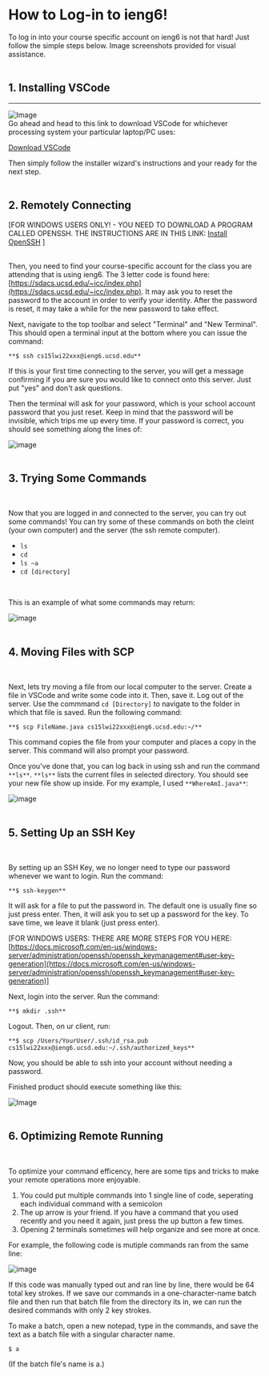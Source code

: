 # How to Log-in to ieng6!

To log in into your course specific account on ieng6 is not that hard! Just follow the simple steps below. Image screenshots provided for visual assistance.
<br/><br/>

## 1. Installing VSCode
---
![Image](https://myang25.github.io/cse15l-lab-reports/lab1-pictures/Install%20VSCode.png)
<br/>
Go ahead and head to this link to download VSCode for whichever processing system your particular laptop/PC uses:

[Download VSCode](https://code.visualstudio.com/download)

Then simply follow the installer wizard's instructions and your ready for the next step.
<br/><br/>

## 2. Remotely Connecting
[FOR WINDOWS USERS ONLY! - YOU NEED TO DOWNLOAD A PROGRAM CALLED OPENSSH. THE INSTRUCTIONS ARE IN THIS LINK: [Install OpenSSH](https://docs.microsoft.com/en-us/windows-server/administration/openssh/openssh_install_firstuse) ]
<br/><br/>

Then, you need to find your course-specific account for the class you are attending that is using ieng6. The 3 letter code is found here: [https://sdacs.ucsd.edu/~icc/index.php](https://sdacs.ucsd.edu/~icc/index.php). It may ask you to reset the password to the account in order to verify your identity. After the password is reset, it may take a while for the new password to take effect.
<br/>

Next, navigate to the top toolbar and select "Terminal" and "New Terminal". This should open a terminal input at the bottom where you can issue the command:

```**$ ssh cs15lwi22xxx@ieng6.ucsd.edu**```
<br/>

If this is your first time connecting to the server, you will get a message confirming if you are sure you would like to connect onto this server. Just put "yes" and don't ask questions.
<br/>

Then the terminal will ask for your password, which is your school account password that you just reset. Keep in mind that the password will be invisible, which trips me up every time. If your password is correct, you should see something along the lines of:
<br/>

![image](https://myang25.github.io/cse15l-lab-reports/lab1-pictures/Login%20ieng6.png)
<br/><br/>

## 3. Trying Some Commands
<br/>

Now that you are logged in and connected to the server, you can try out some commands! You can try some of these commands on both the cleint (your own computer) and the server (the ssh remote computer).

* ```ls```
* ```cd```
* ```ls ~a```
* ```cd [directory]```
<br/>

This is an example of what some commands may return:
<br/>

![image](https://myang25.github.io/cse15l-lab-reports/lab1-pictures/Trial-Commands.png)
<br/><br/>

## 4. Moving Files with SCP
<br/>

Next, lets try moving a file from our local computer to the server. Create a file in VSCode and write some code into it. Then, save it. Log out of the server. Use the commmand ```cd [Directory]``` to navigate to the folder in which that file is saved. Run the following command:

```**$ scp FileName.java cs15lwi22xxx@ieng6.ucsd.edu:~/**```

This command copies the file from your computer and places a copy in the server. This command will also prompt your password.

Once you've done that, you can log back in using ssh and run the command ```**ls**```. ```**ls**``` lists the current files in selected directory. You should see your new file show up inside. For my example, I used ```**WhereAmI.java**```:

![image](https://myang25.github.io/cse15l-lab-reports/lab1-pictures/Moved%20File.png)
<br/><br/>

## 5. Setting Up an SSH Key
<br/>

By setting up an SSH Key, we no longer need to type our password whenever we want to login. Run the command:

```**$ ssh-keygen**```

It will ask for a file to put the password in. The default one is usually fine so just press enter. Then, it will ask you to set up a password for the key. To save time, we leave it blank (just press enter).

[FOR WINDOWS USERS: THERE ARE MORE STEPS FOR YOU HERE: [https://docs.microsoft.com/en-us/windows-server/administration/openssh/openssh_keymanagement#user-key-generation](https://docs.microsoft.com/en-us/windows-server/administration/openssh/openssh_keymanagement#user-key-generation)]

Next, login into the server. Run the command:

```**$ mkdir .ssh**```

Logout. Then, on ur client, run:

```**$ scp /Users/YourUser/.ssh/id_rsa.pub cs15lwi22xxx@ieng6.ucsd.edu:~/.ssh/authorized_keys**```

Now, you should be able to ssh into your account without needing a password.

Finished product should execute something like this:

![Image](https://myang25.github.io/cse15l-lab-reports/lab1-pictures/SSH%20Key.png)
<br/><br/>

## 6. Optimizing Remote Running
<br/>

To optimize your command efficency, here are some tips and tricks to make your remote operations more enjoyable. 

1. You could put multiple commands into 1 single line of code, seperating each individual command with a semicolon
2. The up arrow is your friend. If you have a command that you used recently and you need it again, just press the up button a few times.
3. Opening 2 terminals sometimes will help organize and see more at once.

For example, the following code is mutiple commands ran from the same line:

![image](https://myang25.github.io/cse15l-lab-reports/lab1-pictures/Optimization.png)

If this code was manually typed out and ran line by line, there would be 64 total key strokes. If we save our commands in a one-character-name batch file and then run that batch file from the directory its in, we can run the desired commands with only 2 key strokes.

To make a batch, open a new notepad, type in the commands, and save the text as a batch file with a singular character name.

```$ a```

(If the batch file's name is a.)
